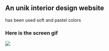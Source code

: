 <h2> An unik interior design website </h2>

has been used soft and pastel colors

<h3>Here is the screen gif </h3>

![](interior_screen.gif)